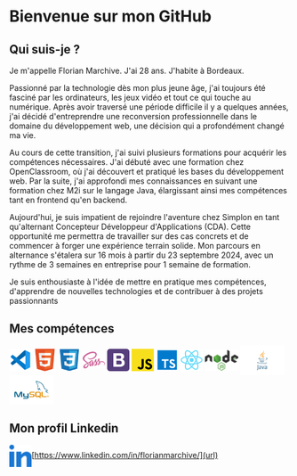 # Bienvenue sur mon GitHub

## Qui suis-je ?

Je m'appelle Florian Marchive. J'ai 28 ans. J'habite à Bordeaux.

Passionné par la technologie dès mon plus jeune âge, j'ai toujours été fasciné par les ordinateurs, les jeux vidéo et tout ce qui touche au numérique. Après avoir traversé une période difficile il y a quelques années, j'ai décidé d'entreprendre une reconversion professionnelle dans le domaine du développement web, une décision qui a profondément changé ma vie.

Au cours de cette transition, j'ai suivi plusieurs formations pour acquérir les compétences nécessaires. J'ai débuté avec une formation chez OpenClassroom, où j'ai découvert et pratiqué les bases du développement web. Par la suite, j'ai approfondi mes connaissances en suivant une formation chez M2i sur le langage Java, élargissant ainsi mes compétences tant en frontend qu'en backend.

Aujourd'hui, je suis impatient de rejoindre l'aventure chez Simplon en tant qu'alternant Concepteur Développeur d'Applications (CDA). Cette opportunité me permettra de travailler sur des cas concrets et de commencer à forger une expérience terrain solide. Mon parcours en alternance s'étalera sur 16 mois à partir du 23 septembre 2024, avec un rythme de 3 semaines en entreprise pour 1 semaine de formation.

Je suis enthousiaste à l'idée de mettre en pratique mes compétences, d'apprendre de nouvelles technologies et de contribuer à des projets passionnants

## Mes compétences

<img align="center" alt="vscode=" width="40px" src="./IMG/vscode.svg" />
<img align="center" alt="html" width="40px" src="./IMG/html.svg" />
<img align="center" alt="css" width="40px" src="./IMG/css3.svg" />
<img align="center" alt="sass" width="40px" src="./IMG/sass.svg" />
<img align="center" alt="bootstrap" width="40px" src="./IMG/bootstrap.svg" />
<img align="center" alt="javascript" width="40px" src="./IMG/javascript.svg" />
<img align="center" alt="typescript" width="40px" src="./IMG/typescript.svg" />
<img align="center" alt="react" width="40px" src="./IMG/react.svg" />
<img align="center" alt="nodeJs" width="60px" src="./IMG/nodejs.svg" />
<img align="center" alt="java" width="80px" src="./IMG/Java.svg" />
<img align="center" alt="mysql" width="80px" src="./IMG/mysql.svg" /> 

## Mon profil Linkedin
<img align="center" alt="Linkedin" width="40px" src="./IMG/linkedin.svg" />[https://www.linkedin.com/in/florianmarchive/](url)


